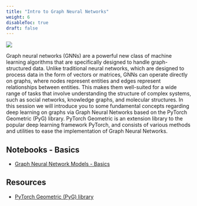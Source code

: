 ```yaml
---
title: "Intro to Graph Neural Networks"
weight: 6
disableToc: true
draft: false
---
```



![](https://images.datacamp.com/image/upload/v1658404112/Types_of_Graph_Neural_Networks_fd300394e8.png)

Graph neural networks (GNNs) are a powerful new class of machine learning algorithms that are specifically designed to handle graph-structured data. Unlike traditional neural networks, which are designed to process data in the form of vectors or matrices, GNNs can operate directly on graphs, where nodes represent entities and edges represent relationships between entities. This makes them well-suited for a wide range of tasks that involve understanding the structure of complex systems, such as social networks, knowledge graphs, and molecular structures. In this session we will introduce you to some fundamental concepts regarding deep learning on graphs via Graph Neural Networks based on the PyTorch Geometric (PyG) library. PyTorch Geometric is an extension library to the popular deep learning framework PyTorch, and consists of various methods and utilities to ease the implementation of Graph Neural Networks.

## Notebooks - Basics

* [Graph Neural Network Models - Basics](https://colab.research.google.com/github/aaubs/ds-master/blob/main/notebooks/M3_4_GNN_GCN.ipynb)

<!-- ## Notebooks - Applications

* [TM Applications - LangChain](https://colab.research.google.com/github/aaubs/ds-master/blob/main/notebooks/M3_3_Into_LangChain.ipynb)
* [TM Applications - LanceDB](https://colab.research.google.com/github/aaubs/ds-master/blob/main/notebooks/M3_3_LanceDB.ipynb)

## Notebooks - FineTuning

* [Prompt Engineering](https://colab.research.google.com/github/aaubs/ds-master/blob/main/notebooks/M3_3_NLG_prompt_engineering_v1.ipynb)
* [PEFT - Adapters](https://colab.research.google.com/github/aaubs/ds-master/blob/main/notebooks/M3_3_Finetune_opt_bnb_peft.ipynb) -->


## Resources

- [PyTorch Geometric (PyG) library](https://pytorch-geometric.readthedocs.io/en/latest/modules/nn.html)
